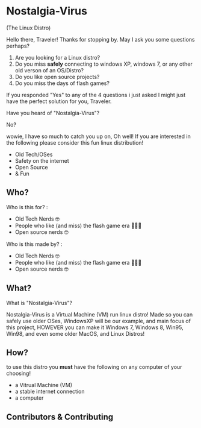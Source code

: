 
# Nostalgia-Virus
(The Linux Distro)

Hello there, Traveler! Thanks for stopping by. May I ask you some questions perhaps?

1. Are you looking for a Linux distro? 
2. Do you miss **safely** connecting to windows XP, windows 7, or any other old verson of an OS/Distro?
3. Do you like open source projects?
4. Do you miss the days of flash games?

If you responded "Yes" to any of the 4 questions i just asked I might just have the perfect solution for you, Traveler.

Have you heard of "Nostalgia-Virus"?

No?

wowie, I have so much to catch you up on, Oh well! If you are interested in the following please consider this fun linux distribution!

- Old Tech/OSes
- Safety on the internet
- Open Source
- & Fun


## Who?

Who is this for? :
- Old Tech Nerds 🤓
- People who like (and miss) the flash game era 👩🏼‍💻
- Open source nerds 🤓

Who is this made by? :
- Old Tech Nerds 🤓
- People who like (and miss) the flash game era 👩🏼‍💻
- Open source nerds 🤓

## What?

What is "Nostalgia-Virus"?

Nostalgia-Virus is a Virtual Machine (VM) run linux distro! Made so you can safely use older OSes, WindowsXP will be our example, and main focus of this project, HOWEVER you can make it Windows 7, Windows 8, Win95, Win98, and even some older MacOS, and Linux Distros!
## How?

to use this distro you **must** have the following on any computer of your choosing!

- a Vitrual Machine (VM)
- a stable internet connection
- a computer
## Contributors & Contributing

<!-- ALL-CONTRIBUTORS-LIST:START - Do not remove or modify this section -->
<!-- prettier-ignore-start -->
<!-- markdownlint-disable -->

<!-- markdownlint-restore -->
<!-- prettier-ignore-end -->

<!-- ALL-CONTRIBUTORS-LIST:END -->

